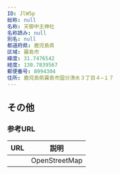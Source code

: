 ```yaml
---
ID: JlW5p
総称: null
名称: 天御中主神社
名称読み: null
別名: null
都道府県: 鹿児島県
区域: 霧島市
緯度: 31.7476542
経度: 130.7839567
郵便番号: 8994304
住所: 鹿児島県霧島市国分清水３丁目４−１７
---
```


## その他

### 参考URL

| URL | 説明          |
| --- | ------------- |
|     | OpenStreetMap |
